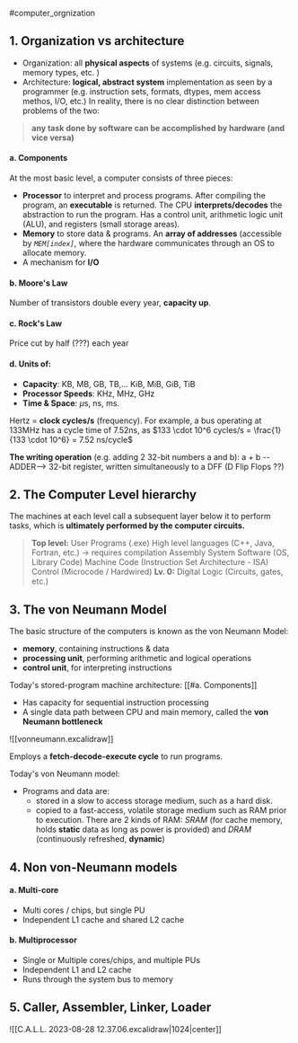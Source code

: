 #computer_orgnization
## 1. Organization vs architecture
- Organization: all **physical aspects** of systems (e.g. circuits, signals, memory types, etc. )
- Architecture: **logical, abstract system** implementation as seen by a programmer (e.g. instruction sets, formats, dtypes, mem access methos, I/O, etc.) 
In reality, there is no clear distinction between problems of the two:

> **any task done by software can be accomplished by hardware (and vice versa)**
#### a. Components
At the most basic level, a computer consists of three pieces: 
- **Processor** to interpret and process programs. After compiling the program, an **executable** is returned. The CPU **interprets/decodes** the abstraction to run the program. Has a control unit, arithmetic logic unit (ALU), and registers (small storage areas).
- **Memory** to store data & programs. An **array of addresses** (accessible by *`MEM[index]`*, where the hardware communicates through an OS to allocate memory. 
- A mechanism for **I/O**

#### b. Moore's Law
Number of transistors double every year, **capacity up**.

#### c. Rock's Law
Price cut by half (???) each year

#### d. Units of:
- **Capacity**: KB, MB, GB, TB,... KiB, MiB, GiB, TiB
- **Processor Speeds**: KHz, MHz, GHz
- **Time & Space**: $\mu$s, ns, ms.

Hertz = **clock cycles/s** (frequency). For example, a bus operating at 133MHz has a cycle time of 7.52ns, as $133 \cdot 10^6 cycles/s = \frac{1}{133 \cdot 10^6} = 7.52 ns/cycle$

**The writing operation** (e.g. adding 2 32-bit numbers a and b):
a + b --ADDER--> 32-bit register, written simultaneously to a DFF (D Flip Flops ??)

## 2. The Computer Level hierarchy
The machines at each level call a subsequent layer below it to perform tasks, which is **ultimately performed by the computer circuits.**

 > **Top level:** User Programs (.exe)
 > High level languages (C++, Java, Fortran, etc.) -> requires compilation
 > Assembly
 > System Software (OS, Library Code)
 > Machine Code (Instruction Set Architecture - ISA)
 > Control (Microcode / Hardwired)
 > **Lv. 0:** Digital Logic (Circuits, gates, etc.)

## 3. The von Neumann Model
The basic structure of the computers is known as the von Neumann Model:
- **memory**, containing instructions & data
- **processing unit**, performing arithmetic and logical operations
- **control unit**, for interpreting instructions

Today's stored-program machine architecture: [[#a. Components]]
- Has capacity for sequential instruction processing
- A single data path between CPU and main memory, called the **von Neumann bottleneck**

![[vonneumann.excalidraw]]


Employs a **fetch-decode-execute cycle** to run programs.

Today's von Neumann model: 
- Programs and data are: 
	- stored in a slow to access storage medium, such as a hard disk. 
	- copied to a fast-access, volatile storage medium such as RAM prior to execution.
There are 2 kinds of RAM: *SRAM* (for cache memory, holds **static** data as long as power is provided) and *DRAM* (continuously refreshed, **dynamic**)

## 4. Non von-Neumann models
#### a. Multi-core
- Multi cores / chips, but single PU
- Independent L1 cache and shared L2 cache

#### b. Multiprocessor
- Single or Multiple cores/chips, and multiple PUs
- Independent L1 and L2 cache
- Runs through the system bus to memory

## 5. Caller, Assembler, Linker, Loader

![[C.A.L.L. 2023-08-28 12.37.06.excalidraw|1024|center]]